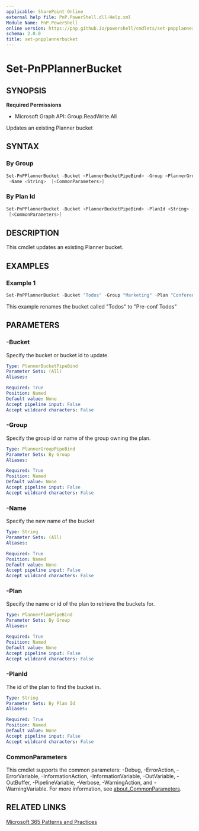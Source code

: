 ```yaml
---
applicable: SharePoint Online
external help file: PnP.PowerShell.dll-Help.xml
Module Name: PnP.PowerShell
online version: https://pnp.github.io/powershell/cmdlets/set-pnpplannerbucket
schema: 2.0.0
title: set-pnpplannerbucket
---
```


# Set-PnPPlannerBucket

## SYNOPSIS

**Required Permissions**

  * Microsoft Graph API: Group.ReadWrite.All

Updates an existing Planner bucket

## SYNTAX

### By Group
```powershell
Set-PnPPlannerBucket -Bucket <PlannerBucketPipeBind> -Group <PlannerGroupPipeBind> -Plan <PlannerPlanPipeBind>
 -Name <String>  [<CommonParameters>]
```

### By Plan Id
```powershell
Set-PnPPlannerBucket -Bucket <PlannerBucketPipeBind> -PlanId <String> -Name <String> 
 [<CommonParameters>]
```

## DESCRIPTION
This cmdlet updates an existing Planner bucket.

## EXAMPLES

### Example 1
```powershell
Set-PnPPlannerBucket -Bucket "Todos" -Group "Marketing" -Plan "Conference Plan" -Name "Pre-conf Todos"
```

This example renames the bucket called "Todos" to "Pre-conf Todos"

## PARAMETERS

### -Bucket
Specify the bucket or bucket id to update.

```yaml
Type: PlannerBucketPipeBind
Parameter Sets: (All)
Aliases:

Required: True
Position: Named
Default value: None
Accept pipeline input: False
Accept wildcard characters: False
```

### -Group
Specify the group id or name of the group owning the plan.

```yaml
Type: PlannerGroupPipeBind
Parameter Sets: By Group
Aliases:

Required: True
Position: Named
Default value: None
Accept pipeline input: False
Accept wildcard characters: False
```

### -Name
Specify the new name of the bucket

```yaml
Type: String
Parameter Sets: (All)
Aliases:

Required: True
Position: Named
Default value: None
Accept pipeline input: False
Accept wildcard characters: False
```

### -Plan
Specify the name or id of the plan to retrieve the buckets for.

```yaml
Type: PlannerPlanPipeBind
Parameter Sets: By Group
Aliases:

Required: True
Position: Named
Default value: None
Accept pipeline input: False
Accept wildcard characters: False
```

### -PlanId
The id of the plan to find the bucket in.

```yaml
Type: String
Parameter Sets: By Plan Id
Aliases:

Required: True
Position: Named
Default value: None
Accept pipeline input: False
Accept wildcard characters: False
```

### CommonParameters
This cmdlet supports the common parameters: -Debug, -ErrorAction, -ErrorVariable, -InformationAction, -InformationVariable, -OutVariable, -OutBuffer, -PipelineVariable, -Verbose, -WarningAction, and -WarningVariable. For more information, see [about_CommonParameters](http://go.microsoft.com/fwlink/?LinkID=113216).

## RELATED LINKS

[Microsoft 365 Patterns and Practices](https://aka.ms/m365pnp)
